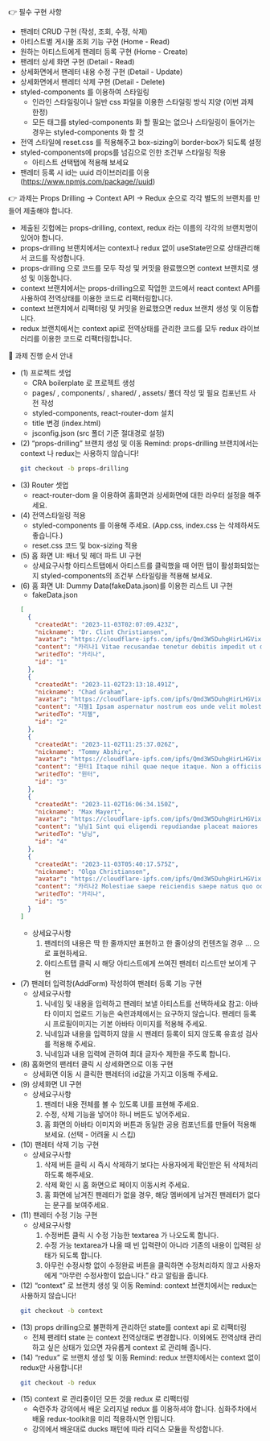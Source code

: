 👉 필수 구현 사항

- 팬레터 CRUD 구현 (작성, 조회, 수정, 삭제)
- 아티스트별 게시물 조회 기능 구현 (Home - Read)
- 원하는 아티스트에게 팬레터 등록 구현 (Home - Create)
- 팬레터 상세 화면 구현 (Detail - Read)
- 상세화면에서 팬레터 내용 수정 구현 (Detail - Update)
- 상세화면에서 팬레터 삭제 구현 (Detail - Delete)
- styled-components 를 이용하여 스타일링
  - 인라인 스타일링이나 일반 css 파일을 이용한 스타일링 방식 지양 (이번 과제 한정)
  - 모든 태그를 styled-components 화 할 필요는 없으나 스타일링이 들어가는 경우는 styled-components 화 할 것
- 전역 스타일에 reset.css 를 적용해주고 box-sizing이 border-box가 되도록 설정
- styled-components에 props를 넘김으로 인한 조건부 스타일링 적용
  - 아티스트 선택탭에 적용해 보세요
- 팬레터 등록 시 id는 uuid 라이브러리를 이용(https://www.npmjs.com/package//uuid)

👉 과제는 Props Drilling → Context API → Redux 순으로 각각 별도의 브랜치를 만들어 제출해야 합니다.

- 제출된 깃헙에는 props-drilling, context, redux 라는 이름의 각각의 브랜치명이 있어야 합니다.
- props-drilling 브랜치에서는 context나 redux 없이 useState만으로 상태관리해서 코드를 작성합니다.
- props-drilling 으로 코드를 모두 작성 및 커밋을 완료했으면 context 브랜치로 생성 및 이동합니다.
- context 브랜치에서는 props-drilling으로 작업한 코드에서 react context API를 사용하여 전역상태를 이용한 코드로 리팩터링합니다.
- context 브랜치에서 리팩터링 및 커밋을 완료했으면 redux 브랜치 생성 및 이동합니다.
- redux 브랜치에서는 context api로 전역상태를 관리한 코드를 모두 redux 라이브러리를 이용한 코드로 리팩터링합니다.

📌 과제 진행 순서 안내

- (1) 프로젝트 셋업
  - CRA boilerplate 로 프로젝트 생성
  - pages/ , components/ , shared/ , assets/ 폴더 작성 및 필요 컴포넌트 사전 작성
  - styled-components, react-router-dom 설치
  - title 변경 (index.html)
  - jsconfig.json (src 폴더 기준 절대경로 설정)
- (2) “props-drilling” 브랜치 생성 및 이동
  Remind: props-drilling 브랜치에서는 context 나 redux는 사용하지 않습니다!
  ```bash
  git checkout -b props-drilling
  ```
- (3) Router 셋업
  - react-router-dom 을 이용하여 홈화면과 상세화면에 대한 라우터 설정을 해주세요.
- (4) 전역스타일링 적용
  - styled-components 를 이용해 주세요. (App.css, index.css 는 삭제하셔도 좋습니다.)
  - reset.css 코드 및 box-sizing 적용
- (5) 홈 화면 UI: 배너 및 헤더 파트 UI 구현
  - 상세요구사항
    아티스트탭에서 아티스트를 클릭했을 때 어떤 탭이 활성화되었는지 styled-components의 조건부 스타일링을 적용해 보세요.
- (6) 홈 화면 UI: Dummy Data(fakeData.json)를 이용한 리스트 UI 구현
  - fakeData.json
  ```json
  [
    {
      "createdAt": "2023-11-03T02:07:09.423Z",
      "nickname": "Dr. Clint Christiansen",
      "avatar": "https://cloudflare-ipfs.com/ipfs/Qmd3W5DuhgHirLHGVixi6V76LhCkZUz6pnFt5AJBiyvHye/avatar/36.jpg",
      "content": "카리나1 Vitae recusandae tenetur debitis impedit ut dolorem atque reprehenderit magnam. Cum dolor magnam commodi qui perferendis. Vel temporibus soluta. Eum delectus blanditiis. Neque dicta non quod ex. Maiores aspernatur fuga reprehenderit a magni eaque fuga voluptatum hic.",
      "writedTo": "카리나",
      "id": "1"
    },
    {
      "createdAt": "2023-11-02T23:13:18.491Z",
      "nickname": "Chad Graham",
      "avatar": "https://cloudflare-ipfs.com/ipfs/Qmd3W5DuhgHirLHGVixi6V76LhCkZUz6pnFt5AJBiyvHye/avatar/298.jpg",
      "content": "지젤1 Ipsam aspernatur nostrum eos unde velit molestiae dolorem. Tenetur ullam nostrum pariatur. Et in eos. Harum commodi ipsa quaerat aspernatur quod dignissimos quae quidem sapiente.",
      "writedTo": "지젤",
      "id": "2"
    },
    {
      "createdAt": "2023-11-02T11:25:37.026Z",
      "nickname": "Tommy Abshire",
      "avatar": "https://cloudflare-ipfs.com/ipfs/Qmd3W5DuhgHirLHGVixi6V76LhCkZUz6pnFt5AJBiyvHye/avatar/646.jpg",
      "content": "윈터1 Itaque nihil quae neque itaque. Non a officiis ducimus nemo consectetur. Ducimus libero voluptatum consequuntur.",
      "writedTo": "윈터",
      "id": "3"
    },
    {
      "createdAt": "2023-11-02T16:06:34.150Z",
      "nickname": "Max Mayert",
      "avatar": "https://cloudflare-ipfs.com/ipfs/Qmd3W5DuhgHirLHGVixi6V76LhCkZUz6pnFt5AJBiyvHye/avatar/37.jpg",
      "content": "닝닝1 Sint qui eligendi repudiandae placeat maiores repudiandae assumenda repudiandae. Distinctio commodi iste. Qui architecto iusto.",
      "writedTo": "닝닝",
      "id": "4"
    },
    {
      "createdAt": "2023-11-03T05:40:17.575Z",
      "nickname": "Olga Christiansen",
      "avatar": "https://cloudflare-ipfs.com/ipfs/Qmd3W5DuhgHirLHGVixi6V76LhCkZUz6pnFt5AJBiyvHye/avatar/720.jpg",
      "content": "카리나2 Molestiae saepe reiciendis saepe natus quo occaecati. Vel vero illum quo. Ducimus maiores porro optio illum officia nam. Cum possimus aut consequatur eaque libero ad nihil pariatur officiis.",
      "writedTo": "카리나",
      "id": "5"
    }
  ]
  ```
  - 상세요구사항
    1. 팬레터의 내용은 딱 한 줄까지만 표현하고 한 줄이상의 컨텐츠일 경우 … 으로 표현하세요.
    2. 아티스트탭 클릭 시 해당 아티스트에게 쓰여진 팬레터 리스트만 보이게 구현
- (7) 팬레터 입력창(AddForm) 작성하여 팬레터 등록 기능 구현
  - 상세요구사항
    1. 닉네임 및 내용을 입력하고 팬레터 보낼 아티스트를 선택하세요
       참고: 아바타 이미지 업로드 기능은 숙련과제에서는 요구하지 않습니다.
       팬레터 등록 시 프로필이미지는 기본 아바타 이미지를 적용해 주세요.
    2. 닉네임과 내용을 입력하지 않을 시 팬레터 등록이 되지 않도록 유효성 검사를 적용해 주세요.
    3. 닉네임과 내용 입력에 관하여 최대 글자수 제한을 주도록 합니다.
- (8) 홈화면의 팬레터 클릭 시 상세화면으로 이동 구현
  - 상세화면 이동 시 클릭한 팬레터의 id값을 가지고 이동해 주세요.
- (9) 상세화면 UI 구현
  - 상세요구사항
    1. 팬레터 내용 전체를 볼 수 있도록 UI를 표현해 주세요.
    2. 수정, 삭제 기능을 넣어야 하니 버튼도 넣어주세요.
    3. 홈 화면의 아바타 이미지와 버튼과 동일한 공용 컴포넌트를 만들어 적용해 보세요. (선택 - 어려울 시 스킵)
- (10) 팬레터 삭제 기능 구현
  - 상세요구사항
    1. 삭제 버튼 클릭 시 즉시 삭제하기 보다는 사용자에게 확인받은 뒤 삭제처리 하도록 해주세요.
    2. 삭제 확인 시 홈 화면으로 페이지 이동시켜 주세요.
    3. 홈 화면에 남겨진 팬레터가 없을 경우, 해당 멤버에게 남겨진 팬레터가 없다는 문구를 보여주세요.
- (11) 팬레터 수정 기능 구현
  - 상세요구사항
    1. 수정버튼 클릭 시 수정 가능한 textarea 가 나오도록 합니다.
    2. 수정 가능 textarea가 나올 때 빈 입력란이 아니라 기존의 내용이 입력된 상태가 되도록 합니다.
    3. 아무런 수정사항 없이 수정완료 버튼을 클릭하면 수정처리하지 않고 사용자에게 “아무런 수정사항이 없습니다.” 라고 알림을 줍니다.
- (12) “context” 로 브랜치 생성 및 이동
  Remind: context 브랜치에서는 redux는 사용하지 않습니다!
  ```bash
  git checkout -b context
  ```
- (13) props drilling으로 불편하게 관리하던 state를 context api 로 리팩터링
  - 전체 팬레터 state 는 context 전역상태로 변경합니다. 이외에도 전역상태 관리하고 싶은 상태가 있으면 자유롭게 context 로 관리해 줍니다.
- (14) “redux” 로 브랜치 생성 및 이동
  Remind: redux 브랜치에서는 context 없이 redux만 사용합니다!
  ```bash
  git checkout -b redux
  ```
- (15) context 로 관리중이던 모든 것을 redux 로 리팩터링
  - 숙련주차 강의에서 배운 오리지널 redux 를 이용하셔야 합니다. 심화주차에서 배울 redux-toolkit을 미리 적용하시면 안됩니다.
  - 강의에서 배운대로 ducks 패턴에 따라 리덕스 모듈을 작성합니다.
